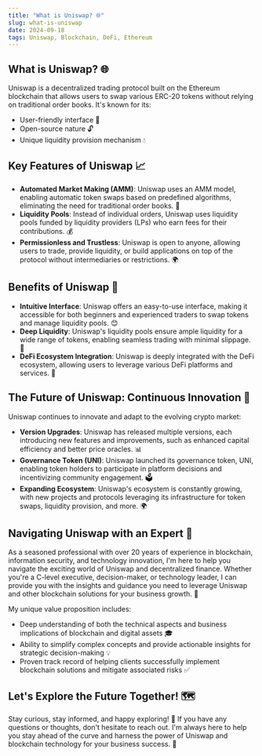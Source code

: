 ```yaml
---
title: "What is Uniswap? 🌐"
slug: what-is-uniswap
date: 2024-09-18
tags: Uniswap, Blockchain, DeFi, Ethereum
---
```


## What is Uniswap? 🌐

Uniswap is a decentralized trading protocol built on the Ethereum blockchain that allows users to swap various ERC-20 tokens without relying on traditional order books. It's known for its:

- User-friendly interface 📱
- Open-source nature 🔓
- Unique liquidity provision mechanism 💧

## Key Features of Uniswap 📈

- **Automated Market Making (AMM)**: Uniswap uses an AMM model, enabling automatic token swaps based on predefined algorithms, eliminating the need for traditional order books. 🤖
- **Liquidity Pools**: Instead of individual orders, Uniswap uses liquidity pools funded by liquidity providers (LPs) who earn fees for their contributions. 💰
- **Permissionless and Trustless**: Uniswap is open to anyone, allowing users to trade, provide liquidity, or build applications on top of the protocol without intermediaries or restrictions. 🌍

## Benefits of Uniswap 🚀

- **Intuitive Interface**: Uniswap offers an easy-to-use interface, making it accessible for both beginners and experienced traders to swap tokens and manage liquidity pools. 😊
- **Deep Liquidity**: Uniswap's liquidity pools ensure ample liquidity for a wide range of tokens, enabling seamless trading with minimal slippage. 🌊
- **DeFi Ecosystem Integration**: Uniswap is deeply integrated with the DeFi ecosystem, allowing users to leverage various DeFi platforms and services. 🔗

## The Future of Uniswap: Continuous Innovation 🌟

Uniswap continues to innovate and adapt to the evolving crypto market:

- **Version Upgrades**: Uniswap has released multiple versions, each introducing new features and improvements, such as enhanced capital efficiency and better price oracles. 📊
- **Governance Token (UNI)**: Uniswap launched its governance token, UNI, enabling token holders to participate in platform decisions and incentivizing community engagement. 🗳️
- **Expanding Ecosystem**: Uniswap's ecosystem is constantly growing, with new projects and protocols leveraging its infrastructure for token swaps, liquidity provision, and more. 🌍

## Navigating Uniswap with an Expert 🧭

As a seasoned professional with over 20 years of experience in blockchain, information security, and technology innovation, I'm here to help you navigate the exciting world of Uniswap and decentralized finance. Whether you're a C-level executive, decision-maker, or technology leader, I can provide you with the insights and guidance you need to leverage Uniswap and other blockchain solutions for your business growth. 💼

My unique value proposition includes:

- Deep understanding of both the technical aspects and business implications of blockchain and digital assets 🎓
- Ability to simplify complex concepts and provide actionable insights for strategic decision-making 💡
- Proven track record of helping clients successfully implement blockchain solutions and mitigate associated risks ✅

## Let's Explore the Future Together! 🗺️

Stay curious, stay informed, and happy exploring! 🚀 If you have any questions or thoughts, don't hesitate to reach out. I'm always here to help you stay ahead of the curve and harness the power of Uniswap and blockchain technology for your business success. 💬